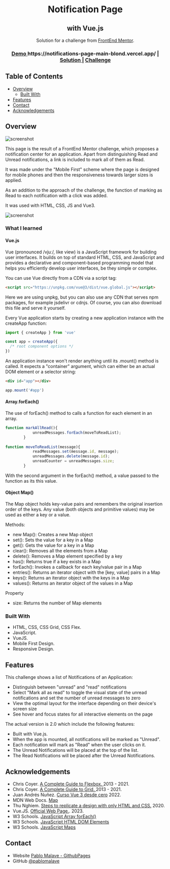<!-- Please update value in the {}  -->

<h1 align="center">Notification Page</h1>
<h2 align="center">with Vue.js</h2>

<div align="center">
   Solution for a challenge from  <a href="http://frontendmentor.io" target="_blank">FrontEnd Mentor</a>.
</div>

<div align="center">
  <h3>
    <a href="https://notifications-page-main-blond.vercel.app/">
      Demo
    </a>https://notifications-page-main-blond.vercel.app/
    <span> | </span>
    <a href="https://github.com/pablomalave/notifications-page-main.git">
      Solution
    </a>
    <span> | </span>
    <a href="https://www.frontendmentor.io/challenges/notifications-page-DqK5QAmKbC">
      Challenge
    </a>
  </h3>
</div>

<!-- TABLE OF CONTENTS -->

## Table of Contents

- [Overview](#overview)
  - [Built With](#built-with)
- [Features](#features)
- [Contact](#contact)
- [Acknowledgements](#acknowledgements)

<!-- OVERVIEW -->

## Overview

![screenshot](./assets/imagesReadme/DesktopDesign.png)


This page is the result of a FrontEnd Mentor challenge, which proposes a notification center for an application. Apart from distinguishing Read and Unread notifications, a link is included to mark all of them as Read.

It was made under the "Mobile First" scheme where the page is designed for mobile phones and then the responsiveness towards larger sizes is applied.

As an addition to the approach of the challenge, the function of marking as Read to each notification with a click was added.

It was used with HTML, CSS, JS and Vue3.

![screenshot](./assets/imagesReadme/MobileDesign.png)

### What I learned

#### Vue.js

Vue (pronounced /vjuː/, like view) is a JavaScript framework for building user interfaces. It builds on top of standard HTML, CSS, and JavaScript and provides a declarative and component-based programming model that helps you efficiently develop user interfaces, be they simple or complex.

You can use Vue directly from a CDN via a script tag:

```html
<script src="https://unpkg.com/vue@3/dist/vue.global.js"></script>
```
Here we are using unpkg, but you can also use any CDN that serves npm packages, for example jsdelivr or cdnjs. Of course, you can also download this file and serve it yourself.

Every Vue application starts by creating a new application instance with the createApp function:

```js
import { createApp } from 'vue'

const app = createApp({
  /* root component options */
})
```
An application instance won't render anything until its .mount() method is called. It expects a "container" argument, which can either be an actual DOM element or a selector string:

```html
<div id="app"></div>
```
```js
app.mount('#app')
```


#### Array.forEach()

The use of forEach() method to calls a function for each element in an array.

```js
function markAllRead(){
            unreadMessages.forEach(moveToReadList);
        }
        
function moveToReadList(message){
            readMessages.set(message.id, message);
            unreadMessages.delete(message.id);
            unreadCounter = unreadMessages.size;
        }   
```
With the second argument in the forEach() method, a value passed to the function as its this value.


#### Object Map()

The Map object holds key-value pairs and remembers the original insertion order of the keys. Any value (both objects and primitive values) may be used as either a key or a value.

Methods:
- new Map():	Creates a new Map object
- set():	Sets the value for a key in a Map
- get():	Gets the value for a key in a Map
- clear():	Removes all the elements from a Map
- delete():	Removes a Map element specified by a key
- has():	Returns true if a key exists in a Map
- forEach():	Invokes a callback for each key/value pair in a Map
- entries():	Returns an iterator object with the [key, value] pairs in a Map
- keys():	Returns an iterator object with the keys in a Map
- values():	Returns an iterator object of the values in a Map

Property
- size:	Returns the number of Map elements


### Built With

- HTML, CSS, CSS Grid, CSS Flex.
- JavaScript.
- VueJS.
- Mobile First Design.
- Responsive Design.

## Features

This challenge  shows a list of Notifications of an Application:

- Distinguish between "unread" and "read" notifications
- Select "Mark all as read" to toggle the visual state of the unread notifications and set the number of unread messages to zero
- View the optimal layout for the interface depending on their device's screen size
- See hover and focus states for all interactive elements on the page

The actual version is 2.0 which include the following features:

- Built with Vue.js.
- When the app is mounted, all notifications will be marked as "Unread".
- Each notification will mark as "Read" when the user clicks on it.
- The Unread Notifications will be placed at the top of the list.
- The Read Notifications will be placed after the Unread Notifications.

## Acknowledgements

- Chris Coyer. [A Complete Guide to Flexbox. ](https://css-tricks.com/snippets/css/a-guide-to-flexbox/) 2013 - 2021.
- Chris Coyer. [A Complete Guide to Grid. ](https://css-tricks.com/snippets/css/complete-guide-grid/) 2013 - 2021.
- Juan Andrés Nuñez. [Curso Vue 3 desde cero](https://www.youtube.com/watch?v=ldMXgFlfmgk&list=PLM-Y_YQmMEqADwNySz6he0tkBr_awZ2tn) 2022.
- MDN Web Docs. [Map](https://developer.mozilla.org/en-US/docs/Web/JavaScript/Reference/Global_Objects/Map)
- Thu Nghiem. [Steps to replicate a design with only HTML and CSS.](https://devchallenges-blogs.web.app/how-to-replicate-design/) 2020.
- Vue.JS. [Official Web Page.](https://vuejs.org/). 2023.
- W3 Schools. [JavaScript Array forEach()](https://www.w3schools.com/jsref/jsref_foreach.asp)
- W3 Schools. [JavaScript HTML DOM Elements](https://www.w3schools.com/js/js_htmldom_elements.asp)
- W3 Schools. [JavaScript Maps](https://www.w3schools.com/js/js_object_maps.asp)

## Contact

- Website [Pablo Malave - GithubPages](https://pablomalave.github.io/CV/)
- GitHub [@pablomalave](https://github.com/pablomalave)

